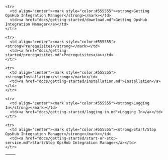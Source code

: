 <table data-view="cards" data-full-width="false">
  <thead>
    <tr>
      <th align="center" data-card-cover></th>
      <th data-hidden data-card-target data-type="content-ref"></th>
    </tr>
  </thead>
  <tbody>

    <tr>
      <td align="center"><mark style="color:#555555"><strong>Getting OpsHub Integration Manager</strong></mark></td>
      <td><a href="docs/getting-started/download.md">Getting OpsHub Integration Manager</a></td>
    </tr>

    <tr>
      <td align="center"><mark style="color:#555555"><strong>Prerequisites</strong></mark></td>
      <td><a href="docs/getting-started/prerequisites.md">Prerequisites</a></td>
    </tr>

    <tr>
      <td align="center"><mark style="color:#555555"><strong>Installation</strong></mark></td>
      <td><a href="docs/getting-started/installation.md">Installation</a></td>
    </tr>

    <tr>
      <td align="center"><mark style="color:#555555"><strong>Logging In</strong></mark></td>
      <td><a href="docs/getting-started/logging-in.md">Logging In</a></td>
    </tr>

    <tr>
      <td align="center"><mark style="color:#555555"><strong>Start/Stop OpsHub Integration Manager</strong></mark></td>
      <td><a href="docs/getting-started/start-or-stop-service.md">Start/Stop OpsHub Integration Manager</a></td>
    </tr>

  </tbody>
</table>
